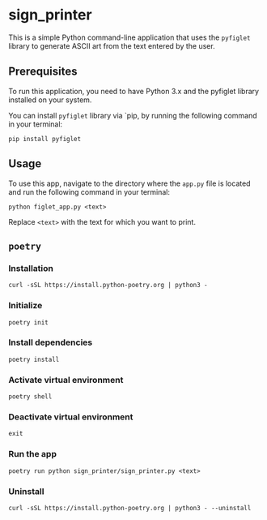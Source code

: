 # sign_printer

This is a simple Python command-line application that uses the `pyfiglet` library to generate ASCII art from the text entered by the user.

## Prerequisites
To run this application, you need to have Python 3.x and the pyfiglet library installed on your system.

You can install `pyfiglet` library via `pip, by running the following command in your terminal:

```
pip install pyfiglet
```

## Usage
To use this app, navigate to the directory where the `app.py` file is located and run the following command in your terminal:

```
python figlet_app.py <text>
```
Replace `<text>` with the text for which you want to print.

## `poetry`

### Installation
```
curl -sSL https://install.python-poetry.org | python3 -
```

### Initialize
```
poetry init
```

### Install dependencies
```
poetry install
```

### Activate virtual environment
```
poetry shell
```

### Deactivate virtual environment
```
exit
```

### Run the app
```
poetry run python sign_printer/sign_printer.py <text>
```

### Uninstall
```
curl -sSL https://install.python-poetry.org | python3 - --uninstall
```
